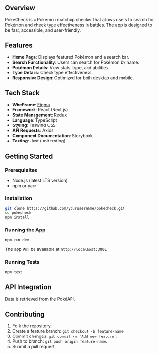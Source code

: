 ## Overview
PokeCheck is a Pokémon matchup checker that allows users to search for Pokémon and check type effectiveness in battles. The app is designed to be fast, accessible, and user-friendly.

## Features
- **Home Page**: Displays featured Pokémon and a search bar.
- **Search Functionality**: Users can search for Pokémon by name.
- **Pokémon Details**: View stats, type, and abilities.
- **Type Details**: Check type effectiveness.
- **Responsive Design**: Optimized for both desktop and mobile.

## Tech Stack
- **WireFrame**: [Figma](https://www.figma.com/design/6vT6cOZT5kekdrCWPMHMnK/PokeCheck?node-id=0-1&t=PuoJ8J6K6oqqGOL6-1)
- **Framework**: React (Next.js)
- **State Management**: Redux
- **Language**: TypeScript
- **Styling**: Tailwind CSS
- **API Requests**: Axios
- **Component Documentation**: Storybook
- **Testing**: Jest (unit testing)

## Getting Started

### Prerequisites
- Node.js (latest LTS version)
- npm or yarn

### Installation
```sh
git clone https://github.com/yourusername/pokecheck.git
cd pokecheck
npm install
```

### Running the App
```sh
npm run dev
```
The app will be available at `http://localhost:3000`.

### Running Tests
```sh
npm test
```

## API Integration
Data is retrieved from the [PokéAPI](https://pokeapi.co).

## Contributing
1. Fork the repository.
2. Create a feature branch: `git checkout -b feature-name`.
3. Commit changes: `git commit -m 'Add new feature'`.
4. Push to branch: `git push origin feature-name`.
5. Submit a pull request.